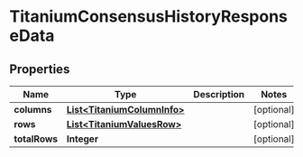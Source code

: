 

# TitaniumConsensusHistoryResponseData


## Properties

| Name | Type | Description | Notes |
|------------ | ------------- | ------------- | -------------|
|**columns** | [**List&lt;TitaniumColumnInfo&gt;**](TitaniumColumnInfo.md) |  |  [optional] |
|**rows** | [**List&lt;TitaniumValuesRow&gt;**](TitaniumValuesRow.md) |  |  [optional] |
|**totalRows** | **Integer** |  |  [optional] |




